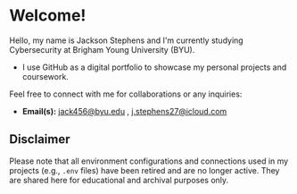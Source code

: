 # Welcome!

Hello, my name is Jackson Stephens and I'm currently studying Cybersecurity at Brigham Young University (BYU). 
- I use GitHub as a digital portfolio to showcase my personal projects and coursework. 

Feel free to connect with me for collaborations or any inquiries:
- **Email(s):** jack456@byu.edu , j.stephens27@icloud.com

## Disclaimer
Please note that all environment configurations and connections used in my projects (e.g., `.env` files) have been retired and are no longer active. They are shared here for educational and archival purposes only.
